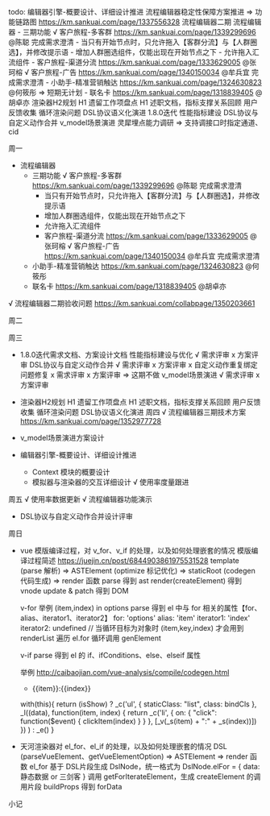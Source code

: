 todo: 
  编辑器引擎-概要设计、详细设计推进
  流程编辑器稳定性保障方案推进 => 功能链路图 https://km.sankuai.com/page/1337556328
  流程编辑器二期
  流程编辑器
    - 三期功能
      √ 客户旅程-多客群 https://km.sankuai.com/page/1339299696 @陈聪 完成需求澄清
        - 当只有开始节点时，只允许拖入【客群分流】与【人群圈选】，并修改提示语
        - 增加人群圈选组件，仅能出现在开始节点之下
        - 允许拖入汇流组件
      - 客户旅程-渠道分流 https://km.sankuai.com/page/1333629005 @张珂榕
      √ 客户旅程-广告 https://km.sankuai.com/page/1340150034 @牟兵宜 完成需求澄清
    - 小助手-精准营销触达 https://km.sankuai.com/page/1324630823 @何筱彤 => 短期无计划
    - 联名卡 https://km.sankuai.com/page/1318839405 @胡卓亦
  渲染器H2规划
    H1 遗留工作项盘点
    H1 述职文档，指标支撑关系回顾
    用户反馈收集
      循环渲染问题
      DSL协议语义化演进
  1.8.0迭代
    性能指标建设
    DSL协议与自定义动作合并
    v_model场景演进
  灵犀埋点能力调研 => 支持调接口时指定通道、cid

周一
  - 流程编辑器
    - 三期功能
      √ 客户旅程-多客群 https://km.sankuai.com/page/1339299696 @陈聪 完成需求澄清
        - 当只有开始节点时，只允许拖入【客群分流】与【人群圈选】，并修改提示语
        - 增加人群圈选组件，仅能出现在开始节点之下
        - 允许拖入汇流组件
      - 客户旅程-渠道分流 https://km.sankuai.com/page/1333629005 @张珂榕
      √ 客户旅程-广告 https://km.sankuai.com/page/1340150034 @牟兵宜 完成需求澄清
    - 小助手-精准营销触达 https://km.sankuai.com/page/1324630823 @何筱彤
    - 联名卡 https://km.sankuai.com/page/1318839405 @胡卓亦

  √ 流程编辑器二期验收问题 https://km.sankuai.com/collabpage/1350203661

周二

周三
  - 1.8.0迭代需求文档、方案设计文档
    性能指标建设与优化 √ 需求评审 x 方案评审
    DSL协议与自定义动作合并 √ 需求评审 x 方案评审
    x 自定义动作重复绑定问题修复 x 需求评审 x 方案评审 => 这期不做
    v_model场景演进 √ 需求评审 x 方案评审

  - 渲染器H2规划
    H1 遗留工作项盘点
    H1 述职文档，指标支撑关系回顾
    用户反馈收集
      循环渲染问题
      DSL协议语义化演进
周四
  √ 流程编辑器三期技术方案 https://km.sankuai.com/page/1352977728
  - v_model场景演进方案设计
  - 编辑器引擎-概要设计、详细设计推进
    - Context 模块的概要设计
    - 模拟器与渲染器的交互详细设计
  √ 使用率度量跟进

周五
  √ 使用率数据更新
  √ 流程编辑器功能演示
  - DSL协议与自定义动作合并设计评审

周日
  - vue 模版编译过程，对 v_for、v_if 的处理，以及如何处理嵌套的情况
    模版编译过程简述 https://juejin.cn/post/6844903861975531528
      template (parse 解析) => ASTElement (optimize 标记优化) => staticRoot (codegen 代码生成) => render 函数
      parse 得到 ast
      render(createElement) 得到 vnode
      update & patch 得到 DOM

    v-for 举例 (item,index) in options
      parse 得到 el 中与 for 相关的属性【for、alias、iterator1、iterator2】
        for: 'options'
        alias: 'item'
        iterator1: 'index'
        iterator2: undefined // 当循环目标为对象时 (item,key,index) 才会用到
      renderList
        遍历 el.for 循环调用 genElement

    v-if
      parse 得到 el 的 if、ifConditions、else、elseif 属性

    举例 http://caibaojian.com/vue-analysis/compile/codegen.html
      <ul :class="bindCls" class="list" v-if="isShow">
        <li v-for="(item,index) in data" @click="clickItem(index)">{{item}}:{{index}}</li>
      </ul>

      with(this){
        return (isShow) ?
          _c('ul', {
              staticClass: "list",
              class: bindCls
            },
            _l((data), function(item, index) {
              return _c('li', {
                on: {
                  "click": function($event) {
                    clickItem(index)
                  }
                }
              },
              [_v(_s(item) + ":" + _s(index))])
            })
          ) : _e()
      }

  - 天河渲染器对 el_for、el_if 的处理，以及如何处理嵌套的情况
      DSL (parseVueElement、getVueElementOption) => ASTElement => render 函数
    el_for
      基于 DSL片段生成 DslNode，统一格式为 DslNode.elFor = { data: 静态数据 or 三剑客 }
      调用 getForIterateElement，生成 createElement 的调用片段
        buildProps 得到 forData

小记

